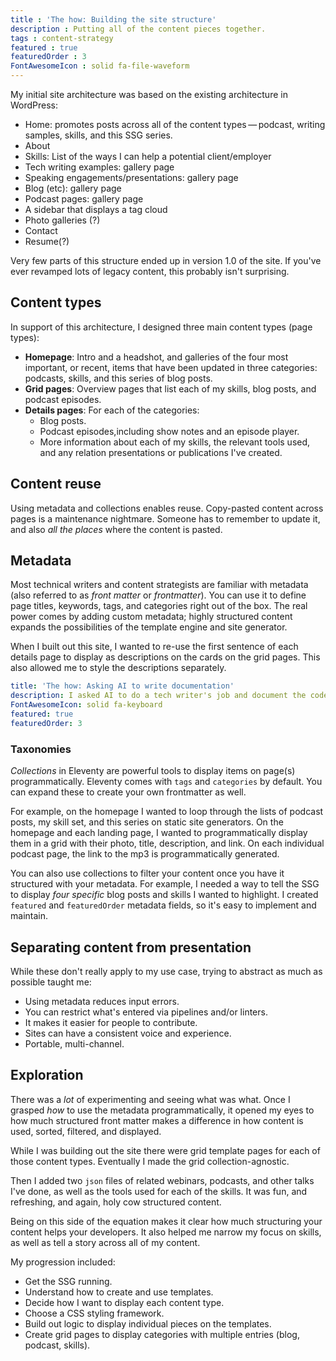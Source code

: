 ```yaml
---
title : 'The how: Building the site structure'
description : Putting all of the content pieces together.
tags : content-strategy
featured : true
featuredOrder : 3
FontAwesomeIcon : solid fa-file-waveform
---
```


My initial site architecture was based on the existing architecture in WordPress:

- Home: promotes posts across all of the content types&thinsp;&mdash;&thinsp;podcast, writing samples, skills, and this SSG series.
- About
- Skills: List of the ways I can help a potential client/employer
- Tech writing examples: gallery page
- Speaking engagements/presentations: gallery page
- Blog (etc): gallery page
- Podcast pages: gallery page
- A sidebar that displays a tag cloud
- Photo galleries (?)
- Contact
- Resume(?)

Very few parts of this structure ended up in version 1.0 of the site. If you've ever revamped lots of legacy content, this probably isn't surprising.

## Content types

In support of this architecture, I designed three main content types (page types):

- **Homepage**: Intro and a headshot, and galleries of the four most important, or recent, items that have been updated in three categories: podcasts, skills, and this series of blog posts.
- **Grid pages**: Overview pages that list each of my skills, blog posts, and podcast episodes.
- **Details pages**: For each of the categories:
  - Blog posts.
  - Podcast episodes,including show notes and an episode player.
  - More information about each of my skills, the relevant tools used, and any relation presentations or publications I've created.

## Content reuse

Using metadata and collections enables reuse. Copy-pasted content across pages is a maintenance nightmare. Someone has to remember to update it, and also *all the places* where the content is pasted.

## Metadata

Most technical writers and content strategists are familiar with metadata (also referred to as *front matter* or *frontmatter*). You can use it to define page titles, keywords, tags, and categories right out of the box. The real power comes by adding custom metadata; highly structured content expands the possibilities of the template engine and site generator.

When I built out this site, I wanted to re-use the first sentence of each details page to display as descriptions on the cards on the grid pages. This also allowed me to style the descriptions separately.

```yml
title: 'The how: Asking AI to write documentation'
description: I asked AI to do a tech writer's job and document the code for my site.
FontAwesomeIcon: solid fa-keyboard
featured: true
featuredOrder: 3
```

### Taxonomies

*Collections* in Eleventy are powerful tools to display items on page(s) programmatically. Eleventy comes with `tags` and `categories` by default. You can expand these to create your own frontmatter as well.

For example, on the homepage I wanted to loop through the lists of podcast posts, my skill set, and this series on static site generators. On the homepage and each landing page, I wanted to programmatically display them in a grid with their photo, title, description, and link. On each individual podcast page, the link to the mp3 is programmatically generated.

You can also use collections to filter your content once you have it structured with your metadata. For example, I needed a way to tell the SSG to display *four specific* blog posts and skills I wanted to highlight. I created `featured` and `featuredOrder` metadata fields, so it's easy to implement and maintain.

## Separating content from presentation

While these don't really apply to my use case, trying to abstract as much as possible taught me:

- Using metadata reduces input errors.
- You can restrict what's entered via pipelines and/or linters.
- It makes it easier for people to contribute.
- Sites can have a consistent voice and experience.
- Portable, multi-channel.

## Exploration

There was a *lot* of experimenting and seeing what was what. Once I grasped *how* to use the metadata programmatically, it opened my eyes to how much structured front matter makes a difference in how content is used, sorted, filtered, and displayed.

While I was building out the site there were grid template pages for each of those content types. Eventually I made the grid collection-agnostic.

Then I added two `json` files of related webinars, podcasts, and other talks I've done, as well as the tools used for each of the skills. It was fun, and refreshing, and again, holy cow structured content.

Being on this side of the equation makes it clear how much structuring your content helps your developers. It also helped me narrow my focus on skills, as well as tell a story across all of my content.

My progression included:

- Get the SSG running.
- Understand how to create and use templates.
- Decide how I want to display each content type.
- Choose a CSS styling framework.
- Build out logic to display individual pieces on the templates.
- Create grid pages to display categories with multiple entries (blog, podcast, skills).
